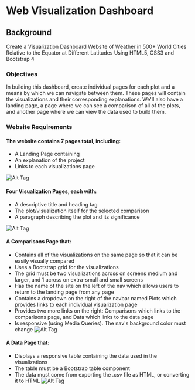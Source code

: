 # Web Visualization Dashboard
[]()
## Background
Create a Visualization Dashboard Website of Weather in 500+ World Cities Relative to the Equator at Different Latitudes Using HTML5, CSS3 and Bootstrap 4
### Objectives 
In building this dashboard, create individual pages for each plot and a means by which we can navigate between them. These pages will contain the visualizations and their corresponding explanations. We'll also have a landing page, a page where we can see a comparison of all of the plots, and another page where we can view the data used to build them.

### Website Requirements
#### The website contains 7 pages total, including:
- A Landing Page containing
- An explanation of the project
- Links to each visualizations page

![Alt Tag](https://github.com/PetraLee2019/Web-Visualization-Dashboard-Latitude-/blob/master/Images/landing_page.png?raw=true)

#### Four Visualization Pages, each with:
- A descriptive title and heading tag
- The plot/visualization itself for the selected comparison
- A paragraph describing the plot and its significance

![Alt Tag](https://github.com/PetraLee2019/Web-Visualization-Dashboard-Latitude-/blob/master/Images/visualizations_page.png?raw=true)

#### A Comparisons Page that:
- Contains all of the visualizations on the same page so that it can be easily visually compared
- Uses a Bootstrap grid for the visualizations
- The grid must be two visualizations across on screens medium and larger, and 1 across on extra-small and small screens
- Has the name of the site on the left of the nav which allows users to return to the landing page from any page
- Contains a dropdown on the right of the navbar named Plots which provides links to each individual visualization page
- Provides two more links on the right: Comparisons which links to the comparisons page, and Data which links to the data page
- Is responsive (using Media Queries). The nav's background color must change
![Alt Tag](https://github.com/PetraLee2019/Web-Visualization-Dashboard-Latitude-/blob/master/Images/comparisons_page.png?raw=true)

#### A Data Page that:
- Displays a responsive table containing the data used in the visualizations
- The table must be a Bootstrap table component
- The data must come from exporting the .csv file as HTML, or converting it to HTML
![Alt Tag](https://github.com/PetraLee2019/Web-Visualization-Dashboard-Latitude-/blob/master/Images/data_page.png?raw=true)
